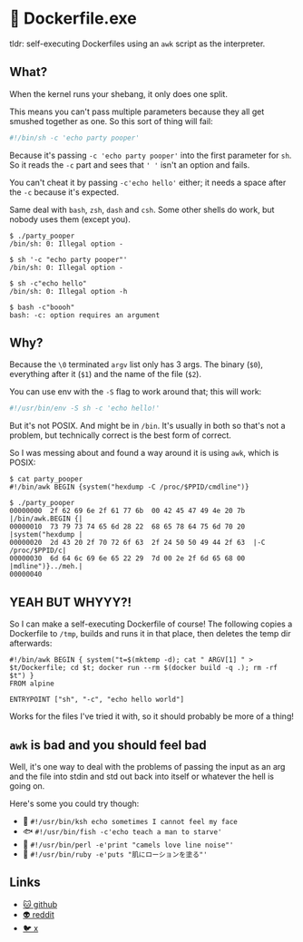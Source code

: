 # 🐳 Dockerfile.exe

tldr: self-executing Dockerfiles using an `awk` script as the interpreter.

## What?

When the kernel runs your shebang, it only does one split.

This means you can't pass multiple parameters because they all get smushed
together as one. So this sort of thing will fail:

```sh
#!/bin/sh -c 'echo party pooper'
```

Because it's passing `-c 'echo party pooper'` into the first parameter for
`sh`. So it reads the `-c` part and sees that `' '` isn't an option and fails.

You can't cheat it by passing `-c'echo hello'` either; it needs a space after
the `-c` because it's expected.

Same deal with `bash`, `zsh`, `dash` and `csh`. Some other shells do work, but
nobody uses them (except you).

```shell
$ ./party_pooper
/bin/sh: 0: Illegal option -

$ sh '-c "echo party pooper"'
/bin/sh: 0: Illegal option -

$ sh -c"echo hello"
/bin/sh: 0: Illegal option -h

$ bash -c"boooh"
bash: -c: option requires an argument
```

## Why?

Because the `\0` terminated `argv` list only has 3 args. The binary (`$0`),
everything after it (`$1`) and the name of the file (`$2`).

You can use env with the `-S` flag to work around that; this will work:

```sh
#!/usr/bin/env -S sh -c 'echo hello!'
```

But it's not POSIX. And might be in `/bin`. It's usually in both so that's
not a problem, but technically correct is the best form of correct.

So I was messing about and found a way around it is using `awk`, which is
POSIX:

```shell
$ cat party_pooper
#!/bin/awk BEGIN {system("hexdump -C /proc/$PPID/cmdline")}

$ ./party_pooper
00000000  2f 62 69 6e 2f 61 77 6b  00 42 45 47 49 4e 20 7b  |/bin/awk.BEGIN {|
00000010  73 79 73 74 65 6d 28 22  68 65 78 64 75 6d 70 20  |system("hexdump |
00000020  2d 43 20 2f 70 72 6f 63  2f 24 50 50 49 44 2f 63  |-C /proc/$PPID/c|
00000030  6d 64 6c 69 6e 65 22 29  7d 00 2e 2f 6d 65 68 00  |mdline")}../meh.|
00000040
```

## YEAH BUT WHYYY?!

So I can make a self-executing Dockerfile of course! The following copies a
Dockerfile to `/tmp`, builds and runs it in that place, then deletes the temp
dir afterwards:

```docker
#!/bin/awk BEGIN { system("t=$(mktemp -d); cat " ARGV[1] " > $t/Dockerfile; cd $t; docker run --rm $(docker build -q .); rm -rf $t") }
FROM alpine

ENTRYPOINT ["sh", "-c", "echo hello world"]
```

Works for the files I've tried it with, so it should probably be more of a
thing!

## `awk` is bad and you should feel bad

Well, it's one way to deal with the problems of passing the input as an arg
and the file into stdin and std out back into itself or whatever the hell is
going on.

Here's some you could try though:

* 🌽 `#!/usr/bin/ksh echo sometimes I cannot feel my face`
* 🐟 `#!/usr/bin/fish -c'echo teach a man to starve'`
* 🐪 `#!/usr/bin/perl -e'print "camels love line noise"'`
* 💎 `#!/usr/bin/ruby -e'puts "肌にローションを塗る"'`

## Links

* [🐱 github](https://docker.com/bitplane/Dockerfile.exe)
* [👽 reddit](https://www.reddit.com/r/docker/comments/1hotp9l/a_shebang_for_dockerfiles/)
* [🐦 x](https://x.com/bitplane/status/1873319793417404709)
